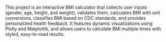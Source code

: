 This project is an interactive BMI calculator that collects user inputs (gender, age, height, and weight), validates them, calculates BMI with unit conversions, classifies BMI based on CDC standards, and provides personalized health feedback. It features dynamic visualizations using Plotly and Matplotlib, and allows users to calculate BMI multiple times with styled, easy-to-read results.
